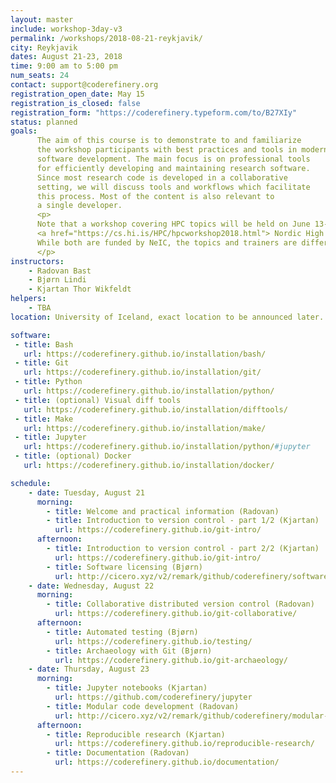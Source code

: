 ```yaml
---
layout: master
include: workshop-3day-v3
permalink: /workshops/2018-08-21-reykjavik/
city: Reykjavik
dates: August 21-23, 2018
time: 9:00 am to 5:00 pm
num_seats: 24
contact: support@coderefinery.org
registration_open_date: May 15
registration_is_closed: false
registration_form: "https://coderefinery.typeform.com/to/B27XIy"
status: planned
goals:
      The aim of this course is to demonstrate to and familiarize
      the workshop participants with best practices and tools in modern research
      software development. The main focus is on professional tools
      for efficiently developing and maintaining research software.
      Since most research code is developed in a collaborative
      setting, we will discuss tools and workflows which facilitate
      this process. Most of the content is also relevant to
      a single developer.
      <p>
      Note that a workshop covering HPC topics will be held on June 13-15, see
      <a href="https://cs.hi.is/HPC/hpcworkshop2018.html"> Nordic High Performance Computing & Applications Workshop</a>.
      While both are funded by NeIC, the topics and trainers are different.
      </p>
instructors:
    - Radovan Bast
    - Bjørn Lindi
    - Kjartan Thor Wikfeldt
helpers:
    - TBA
location: University of Iceland, exact location to be announced later.

software:
 - title: Bash
   url: https://coderefinery.github.io/installation/bash/
 - title: Git
   url: https://coderefinery.github.io/installation/git/
 - title: Python 
   url: https://coderefinery.github.io/installation/python/
 - title: (optional) Visual diff tools
   url: https://coderefinery.github.io/installation/difftools/
 - title: Make
   url: https://coderefinery.github.io/installation/make/
 - title: Jupyter
   url: https://coderefinery.github.io/installation/python/#jupyter
 - title: (optional) Docker
   url: https://coderefinery.github.io/installation/docker/

schedule:
    - date: Tuesday, August 21
      morning:
        - title: Welcome and practical information (Radovan)
        - title: Introduction to version control - part 1/2 (Kjartan)
          url: https://coderefinery.github.io/git-intro/
      afternoon:
        - title: Introduction to version control - part 2/2 (Kjartan)
          url: https://coderefinery.github.io/git-intro/
        - title: Software licensing (Bjørn)
          url: http://cicero.xyz/v2/remark/github/coderefinery/software-licensing/master/talk.md/
    - date: Wednesday, August 22
      morning:
        - title: Collaborative distributed version control (Radovan)
          url: https://coderefinery.github.io/git-collaborative/
      afternoon:
        - title: Automated testing (Bjørn)
          url: https://coderefinery.github.io/testing/
        - title: Archaeology with Git (Bjørn)
          url: https://coderefinery.github.io/git-archaeology/
    - date: Thursday, August 23
      morning:
        - title: Jupyter notebooks (Kjartan)
          url: https://github.com/coderefinery/jupyter
        - title: Modular code development (Radovan)
          url: http://cicero.xyz/v2/remark/github/coderefinery/modular-code-development/master/talk.md/
      afternoon:
        - title: Reproducible research (Kjartan)
          url: https://coderefinery.github.io/reproducible-research/
        - title: Documentation (Radovan)
          url: https://coderefinery.github.io/documentation/
---
```

